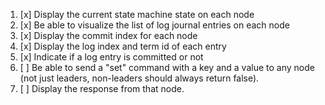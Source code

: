 1. [x] Display the current state machine state on each node
2. [x] Be able to visualize the list of log journal entries on each node
3. [x] Display the commit index for each node
4. [x] Display the log index and term id of each entry
5. [x] Indicate if a log entry is committed or not
6. [ ] Be able to send a "set" command with a key and a value to any node (not just leaders, non-leaders should always return false).
7. [ ] Display the response from that node.
